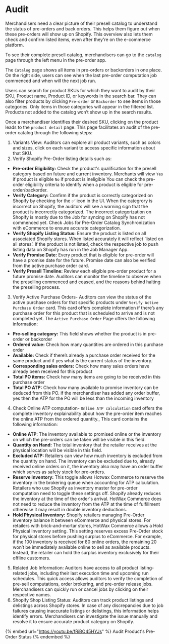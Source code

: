 # Audit

Merchandisers need a clear picture of their presell catalog to understand the status of pre-orders and back orders. This helps them figure out when these pre-orders will show up on Shopify. This overview also lets them check and confirm listed items, even after they're on the e-commerce platform.

To see their complete presell catalog, merchandisers can go to the `catalog` page through the left menu in the pre-order app.

The `Catalog` page shows all items in pre-orders or backorders in one place. On the right side, users can see when the last pre-order computation job commenced and when will the next job run.

Users can search for product SKUs for which they want to audit by their SKU, Product name, Product ID, or keywords in the search bar. They can also filter products by clicking `Pre-order` or `Backorder` to see items in those categories. Only items in those categories will appear in the filtered list. Products not added to the catalog won’t show up in the search results.

Once a merchandiser identifies their desired SKU, clicking on the product leads to the `product detail` page. This page facilitates an audit of the pre-order catalog through the following steps:

1. Variants View: Auditors can explore all product variants, such as colors and sizes, click on each variant to access specific information about that SKU.
2. Verify Shopify Pre-Order listing details such as:

* **Pre-order Eligibility:** Check the product's qualification for the presell category based on future and current inventory. Merchants will view `Yes` if product is eligible `No` if product is ineligible You can check the pre-order eligibility criteria to identify when a product is eligible for pre-order/backorder.
* **Verify Category:** Confirm if the product is correctly categorized on Shopify by checking for the ✅ icon in the UI. When the categrory is incorrect on Shopify, the auditors will see a warning sign that the product is incorrectly categorized. The incorrect categorization on Shopify is mostly due to the Job for syncing on Shopify has not commenced yet. Check Jobs for Pre-Order Catalog Synchronization with eCommerce to ensure accurate categorization.
* **Verify Shopify Listing Status:** Ensure the product is listed on all associated Shopify stores. When listed accurately it will reflect ‘listed on all stores’. If the product is not listed, check the respective job to push listing data on Shopify has run in the Job Manager App.
* **Verify Promise Date:** Every product that is eligible for pre-order will have a promise date for the future. Promise date can also be verified from the active purchase order card.
* **Verify Presell Timeline:** Review each eligible pre-order product for a future promise date. Auditors can monitor the timeline to observe when the preselling commenced and ceased, and the reasons behind halting the preselling process.

3. Verify Active Purchase Orders- Auditors can view the status of the active purchase orders for that specific products under `Verify Active Purchase Order` card. This card offers complete information if there’s any purchase order for this product that is scheduled to arrive and is not completed yet. The `Active Purchase Order` Page offers the following information:

* **Pre-selling category:** This field shows whether the product is in pre-order or backorder
* **Ordered value:** Check how many quantities are ordered in this purchase order
* **Available:** Check if there’s already a purchase order received for the same product and if yes what is the current status of the inventory.
* **Corresponding sales orders:** Check how many sales orders have already been received for this product
* **Total PO items:** Check how many items are going to be received in this purchase order
* **Total PO ATP:** Check how many available to promise inventory can be deduced from this PO. if the merchandiser has added any order buffer, yes then the ATP for the PO will be less than the incoming inventory

4. Check Online ATP computation- `Online ATP calculation` card offers the complete inventory explainability about how the pre-order item reaches the online ATP from the ordered quantity., This card contains the following information:

* **Online ATP**: The inventory available to promised online or the inventory on which the pre-orders can be taken will be visible in this field.
* **Quantity on Hand:** The total inventory that the retailer receives at the physical location will be visible in this field.
* **Excluded ATP:** Retailers can view how much inventory is excluded from the quantity on hand. The inventory can be excluded due to, already received online orders on it, the inventory also may have an order buffer which serves as safety stock for pre-orders.
* **Reserve Inventory:** This toggle allows Hotwax Commerce to reserve the inventory in the brokering queue when accounting for ATP calculation. Retailers who use Shopify as inventory master for pre-order computation need to toggle these settings off. Shopify already reduces the inventory at the time of the order's arrival. HotWax Commerce does not need to reduce the inventory from the ATP at the time of fulfillment otherwise it may result in double inventory deductions.
* **Hold Physical Inventory:** Shopify retailers managing Pre-Order inventory balance it between eCommerce and physical stores. For retailers with brick-and-mortar stores, HotWax Commerce allows a Hold Physical Inventory setting. This setting reserves excess Pre-Order stock for physical stores before pushing surplus to eCommerce. For example, if the 100 inventory is received for 80 online orders, the remaining 20 won’t be immediately available online to sell as available products. Instead, the retailer can hold the surplus inventory exclusively for their offline customers.

5. Related Job Information: Auditors have access to all product listing-related jobs, including their last execution time and upcoming run schedules. This quick access allows auditors to verify the completion of pre-sell computations, order brokering, and pre-order release jobs. Merchandisers can quickly run or cancel jobs by clicking on their respective names.
6. Shopify Shop Listing Status: Auditors can track product listings and delistings across Shopify stores. In case of any discrepancies due to job failures causing inaccurate listings or delistings, this information helps identify errors. Merchandisers can investigate the issue manually and resolve it to ensure accurate product category on Shopify.

{% embed url="https://youtu.be/fRiBO45HYJs" %}
Audit Product's Pre-Order Status
{% endembed %}
